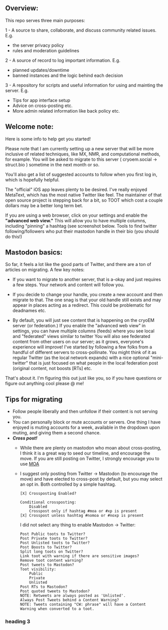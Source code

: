 ## Overview:

This repo serves three main purposes:

1 - A source to share, collaborate, and discuss community related issues. E.g.

  - the server privacy policy
  - rules and moderation guidelines

2 - A source of record to log important information. E.g.

  - planned updates/downtime
  - banned instances and the logic behind each decision
    
3 - A repository for scripts and useful information for using and mainting the server. E.g.

  - Tips for app interface setup
  - Advice on cross-posting etc.
  - More admin related information like back policy etc.

## Welcome note:

Here is some info to help get you started!

Please note that I am currently setting up a new server that will be more inclusive of related techniques, like MX, NMR, and computational methods, for example. You will be asked to migrate to this server ( cryoem.social -> struct.bio ) sometime in the next month or so. 

You'll also get a list of suggested accounts to follow when you first log in, which is hopefully helpful.


The "official" iOS app leaves plenty to be desired. I've really enjoyed MetaText, which has the most native Twitter like feel. The maintainer of that open source project is stepping back for a bit, so TOOT which cost a couple dollars may be a better long term bet. 

If you are using a web browser, click on your settings and enable the **"advanced web view."**
This will allow you to have multiple columns, including "pinning" a hashtag (see screenshot below.
Tools to find twitter following/followers who put their mastodon handle in their bio (you should do this!)

## Mastodon basics:

So far, it feels a lot like the good parts of Twitter, and there are a ton of articles on migrating. A few key notes:

- If you want to migrate to another server, that is a-okay and just requires a few steps. Your network and content will follow you.

- If you decide to change your handle, you create a new account and then migrate to that. The one snag is that your old handle still exists and may appear in places acting as a redirect. This could be problematic for deadnames etc.

- By default, you will just see content that is happening on the cryoEM server (or federation.) If you enable the "advanced web view" in settings, you can have multiple columns (feeds) where you see local and "federated" views similar to twitter
You will also see federated content from other users on our server; as it grows, everyone's experience will improve! I've started by following a few folks from a handful of different servers to cross-pollinate.
You might think of it as regular Twitter (as the local network expands) with a nice optional "mini-twitter" that is just focused on what people in the local federation post (original content, not boosts [RTs] etc.

That's about it. I'm figuring this out just like you, so if you have questions or figure out anything cool please @ me!


## Tips for migrating

- Follow people liberally and then unfollow if their content is not serving you.
- You can personally block or mute accounts or servers. One thing I have enjoyed is muting accounts for a week, available in the dropdown upon muting, and giving them a second chance.
- ***Cross post!***
  - While there are plenty on mastodon who moan about cross-posting, I think it is a great way to seed our timeline, and encourage the move. If you are still posting on Twitter, I strongly encourage you to use [MOA](https://moa.party/)
  - I suggest only posting from Twitter -> Mastodon (to encourage the move) and have elected to cross-post by default, but you may select an opt in. Both controlled by a simple hashtag.

        [X] Crossposting Enabled?

        Conditional crossposting:
            Disabled
            Crosspost only if hashtag #moa or #xp is present
        [X] Crosspost unless hashtag #nomoa or #noxp is present

    I did not select any thing to enable Mastodon -> Twitter:

        Post Public toots to Twitter?
        Post Private toots to Twitter?
        Post Unlisted toots to Twitter?
        Post Boosts to Twitter?
        Split long toots on Twitter?
        Link toot with warning if there are sensitive images?
        Remove toot content warning?
        Post tweets to Mastodon?
        Toot visibility:
            Public
            Private
            Unlisted
        Post RTs to Mastodon?
        Post quoted tweets to Mastodon?
        NOTE: Retweets are always posted as 'Unlisted'.
        Always Post Tweets behind a Content Warning?
        NOTE: Tweets containing "CW: phrase" will have a Content Warning when converted to a toot.


### heading 3
